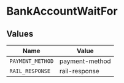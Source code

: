 # BankAccountWaitFor


## Values

| Name             | Value            |
| ---------------- | ---------------- |
| `PAYMENT_METHOD` | payment-method   |
| `RAIL_RESPONSE`  | rail-response    |